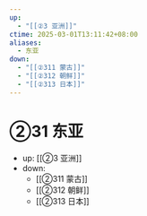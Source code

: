 ```yaml
---
up:
  - "[[②3 亚洲]]"
ctime: 2025-03-01T13:11:42+08:00
aliases:
  - 东亚
down:
  - "[[②311 蒙古]]"
  - "[[②312 朝鲜]]"
  - "[[②313 日本]]"
---
```


# ②31 东亚

- up: [[②3 亚洲]]
- down:	
	- [[②311 蒙古]]
	- [[②312 朝鲜]]
	- [[②313 日本]]
	
